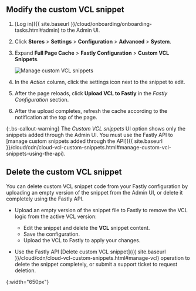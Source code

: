 ## Modify the custom VCL snippet

1. [Log in]({{ site.baseurl }}/cloud/onboarding/onboarding-tasks.html#admin) to the Admin UI.

1. Click **Stores** > **Settings** > **Configuration** > **Advanced** > **System**.

1. Expand **Full Page Cache** > **Fastly Configuration** > **Custom VCL Snippets**.

   ![Manage custom VCL snippets]

1. In the _Action_ column, click the settings icon next to the snippet to edit.

1. After the page reloads, click **Upload VCL to Fastly** in the *Fastly Configuration* section.

1. After the upload completes, refresh the cache according to the notification at the top of the page.

{:.bs-callout-warning}
The *Custom VCL snippets* UI option shows only the snippets added through the Admin UI. You must use the Fastly API to [manage custom snippets added through the API]({{ site.baseurl }}/cloud/cdn/cloud-vcl-custom-snippets.html#manage-custom-vcl-snippets-using-the-api).

## Delete the custom VCL snippet

You can delete custom VCL snippet code from your Fastly configuration by uploading an empty version of the snippet from the Admin UI, or delete it completely using the Fastly API.

-  Upload an empty version of the snippet file to Fastly to remove the VCL logic from the active VCL version:

   -  Edit the snippet and delete the **VCL** snippet content.
   -  Save the configuration.
   -  Upload the VCL to Fastly to apply your changes.

-  Use the Fastly API [Delete custom VCL snippet]({{ site.baseurl }}/cloud/cdn/cloud-vcl-custom-snippets.html#manage-vcl) operation to delete the snippet completely, or submit a support ticket to request deletion.

[Manage custom VCL snippets]: {{site.baseurl}}/common/images/cloud/cloud-fastly-manage-snippets.png
{:width="650px"}
